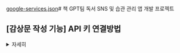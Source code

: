 [google-services.json](https://github.com/user-attachments/files/19772156/google-services.json)# 책 GPT팀 독서 SNS 및 습관 관리 앱 개발 프로젝트

## [감상문 작성 기능] API 키 연결방법

<details><summary>자세히</summary>

### 1. ChatGPT API 연결

1. #### 맨 처음, `C:\MeltingBooks\` 위치에 있는 local.properties에 API 키를 추가 한다.

 ![image](https://github.com/user-attachments/assets/886c04a9-4cbb-4366-a7a9-0ec56d4c7ba8)

<API 키--노출주의!!!>

local.properties 열어서 아래 줄 그대로 맨 마지막 줄에 추가하기 

OPENAI_API_KEY=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




### 2. Google Firebase Console API 연결
1. #### 맨 처음, 아래 service.account.json파일을 `C:\MeltingBooks/app/src/main/assets/` 위치에 추가 한다.

   [service-account.json.json](https://github.com/user-attachments/files/19771882/service-account.json.json)



2. #### google.service.json 파일을 C:\MeltingBooks\app'  위치에 추가한다.

![image](https://github.com/user-attachments/assets/27abe55c-9e54-4618-8e33-b08479579851)

[google-services.json](https://github.com/user-attachments/files/19772167/google-services.json)
{
  "project_info": {
    "project_number": "530155572269",
    "firebase_url": "https://bookgpt-e18a5-default-rtdb.asia-southeast1.firebasedatabase.app",
    "project_id": "bookgpt-e18a5",
    "storage_bucket": "bookgpt-e18a5.firebasestorage.app"
  },
  "client": [
    {
      "client_info": {
        "mobilesdk_app_id": "1:530155572269:android:37976b88f89bdab115fca4",
        "android_client_info": {
          "package_name": "com.example.meltingbooks"
        }
      },
      "oauth_client": [
        {
          "client_id": "530155572269-02v36equ7jl9ffis4v56bfq1vlq3sghg.apps.googleusercontent.com",
          "client_type": 3
        }
      ],
      "api_key": [
        {
          "current_key": "AIzaSyDxAynZdWJ95U91uiSuuHQLE-EOdEtB-Xw"
        }
      ],
      "services": {
        "appinvite_service": {
          "other_platform_oauth_client": [
            {
              "client_id": "530155572269-02v36equ7jl9ffis4v56bfq1vlq3sghg.apps.googleusercontent.com",
              "client_type": 3
            }
          ]
        }
      }
    },
    {
      "client_info": {
        "mobilesdk_app_id": "1:530155572269:android:12b8db38c10f735015fca4",
        "android_client_info": {
          "package_name": "com.example.myapplication"
        }
      },
      "oauth_client": [
        {
          "client_id": "530155572269-02v36equ7jl9ffis4v56bfq1vlq3sghg.apps.googleusercontent.com",
          "client_type": 3
        }
      ],
      "api_key": [
        {
          "current_key": "AIzaSyDxAynZdWJ95U91uiSuuHQLE-EOdEtB-Xw"
        }
      ],
      "services": {
        "appinvite_service": {
          "other_platform_oauth_client": [
            {
              "client_id": "530155572269-02v36equ7jl9ffis4v56bfq1vlq3sghg.apps.googleusercontent.com",
              "client_type": 3
            }
          ]
        }
      }
    }
  ],
  "configuration_version": "1"
}

